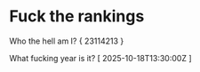 # Fuck the rankings

Who the hell am I?
{ 23114213 }

What fucking year is it?
[ 2025-10-18T13:30:00Z ]

